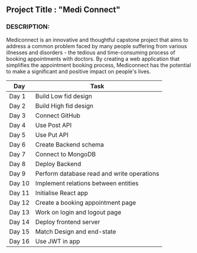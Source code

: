 ## Project Title : "Medi Connect"

### DESCRIPTION:

Mediconnect is an innovative and thoughtful capstone project that aims to address a common problem faced by many people suffering from various illnesses and disorders - the tedious and time-consuming process of booking appointments with doctors. By creating a web application that simplifies the appointment booking process, Mediconnect has the potential to make a significant and positive impact on people's lives.


| Day   | Task                               |
|-------|------------------------------------|
| Day 1 | Build Low fid design               |
| Day 2 | Build High fid design              |
| Day 3 | Connect GitHub                     |
| Day 4 | Use Post API                       |
| Day 5 | Use Put API                        |
| Day 6 | Create Backend schema              |
| Day 7 | Connect to MongoDB                |
| Day 8 | Deploy Backend                     |
| Day 9 | Perform database read and write operations|
| Day 10| Implement relations between entities|
| Day 11| Initialise React app               |
| Day 12| Create a booking appointment page  |
| Day 13| Work on login and logout page      |
| Day 14| Deploy frontend server             |
| Day 15| Match Design and end-state         |
| Day 16| Use JWT in app                     |


